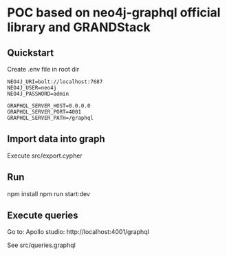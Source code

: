 # POC based on neo4j-graphql official library and GRANDStack

## Quickstart

Create .env file in root dir
```
NEO4J_URI=bolt://localhost:7687
NEO4J_USER=neo4j
NEO4J_PASSWORD=admin

GRAPHQL_SERVER_HOST=0.0.0.0
GRAPHQL_SERVER_PORT=4001
GRAPHQL_SERVER_PATH=/graphql
```

## Import data into graph
Execute src/export.cypher


## Run
npm install
npm run start:dev


## Execute queries
Go to: Apollo studio: http://localhost:4001/graphql

See src/queries.graphql